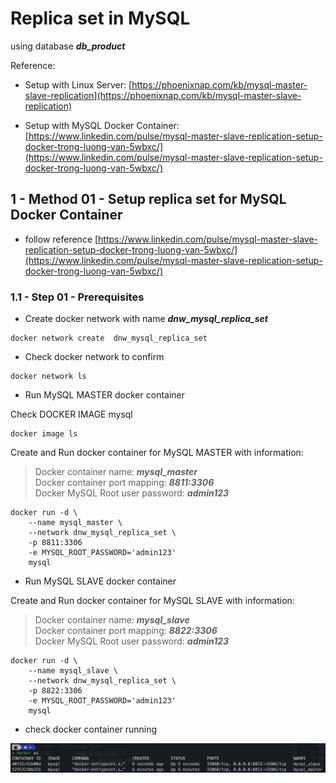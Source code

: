# Replica set in MySQL

using database ***db_product***

Reference:

* Setup with Linux Server: [https://phoenixnap.com/kb/mysql-master-slave-replication](https://phoenixnap.com/kb/mysql-master-slave-replication)

* Setup with MySQL Docker Container: [https://www.linkedin.com/pulse/mysql-master-slave-replication-setup-docker-trong-luong-van-5wbxc/](https://www.linkedin.com/pulse/mysql-master-slave-replication-setup-docker-trong-luong-van-5wbxc/)

## 1 - Method 01 - Setup replica set for MySQL Docker Container

* follow reference [https://www.linkedin.com/pulse/mysql-master-slave-replication-setup-docker-trong-luong-van-5wbxc/](https://www.linkedin.com/pulse/mysql-master-slave-replication-setup-docker-trong-luong-van-5wbxc/)

### 1.1 - Step 01 - Prerequisites

* Create docker network with name ***dnw_mysql_replica_set***

```shell
docker network create  dnw_mysql_replica_set
```

* Check docker network to confirm

```shell
docker network ls
```

* Run MySQL MASTER docker container

Check DOCKER IMAGE mysql

```shell
docker image ls
```

Create and Run docker container for MySQL MASTER with information:
> Docker container name: ***mysql_master*** \
> Docker container port mapping: ***8811:3306*** \
> Docker MySQL Root user password: ***admin123***

```shell
docker run -d \
    --name mysql_master \
    --network dnw_mysql_replica_set \
    -p 8811:3306
    -e MYSQL_ROOT_PASSWORD='admin123'
    mysql
```

* Run MySQL SLAVE  docker container

Create and Run docker container for MySQL SLAVE with information:
> Docker container name: ***mysql_slave*** \
> Docker container port mapping: ***8822:3306*** \
> Docker MySQL Root user password: ***admin123***

```shell
docker run -d \
    --name mysql_slave \
    --network dnw_mysql_replica_set \
    -p 8822:3306
    -e MYSQL_ROOT_PASSWORD='admin123'
    mysql
```

* check docker container running

![mysql docker container running](./imgages/img_01.png)

